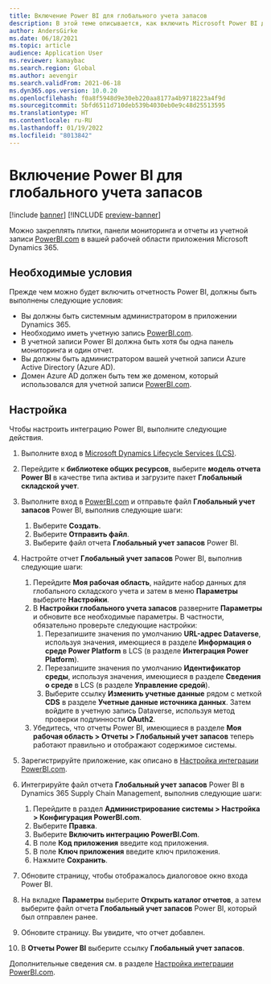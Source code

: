 ```yaml
---
title: Включение Power BI для глобального учета запасов
description: В этой теме описывается, как включить Microsoft Power BI для глобального складского учета.
author: AndersGirke
ms.date: 06/18/2021
ms.topic: article
audience: Application User
ms.reviewer: kamaybac
ms.search.region: Global
ms.author: aevengir
ms.search.validFrom: 2021-06-18
ms.dyn365.ops.version: 10.0.20
ms.openlocfilehash: f0a8f5948d9e30eb220aa8177a4b9718223a4f9d
ms.sourcegitcommit: 5bfd6511d710deb539b4030eb0e9c48d25513595
ms.translationtype: HT
ms.contentlocale: ru-RU
ms.lasthandoff: 01/19/2022
ms.locfileid: "8013842"
---
```

# <a name="enable-power-bi-for-global-inventory-accounting"></a>Включение Power BI для глобального учета запасов

[!include [banner](../includes/banner.md)]
[!INCLUDE [preview-banner](../includes/preview-banner.md)]
<!--KFM: Preview until 4/30/2022 -->

Можно закреплять плитки, панели мониторинга и отчеты из учетной записи [PowerBI.com](https://powerbi.com/) в вашей рабочей области приложения Microsoft Dynamics 365.

## <a name="prerequisites"></a>Необходимые условия

Прежде чем можно будет включить отчетность Power BI, должны быть выполнены следующие условия:

- Вы должны быть системным администратором в приложении Dynamics 365.
- Необходимо иметь учетную запись [PowerBI.com](https://powerbi.com/).
- В учетной записи Power BI должна быть хотя бы одна панель мониторинга и один отчет.
- Вы должны быть администратором вашей учетной записи Azure Active Directory (Azure AD).
- Домен Azure AD должен быть тем же доменом, который использовался для учетной записи [PowerBI.com](https://powerbi.com/).

## <a name="setup"></a>Настройка

Чтобы настроить интеграцию Power BI, выполните следующие действия.

1. Выполните вход в [Microsoft Dynamics Lifecycle Services (LCS)](https://lcs.dynamics.com/Logon/Index).
1. Перейдите к **библиотеке общих ресурсов**, выберите **модель отчета Power BI** в качестве типа актива и загрузите пакет **Глобальный складской учет**. 
1. Выполните вход в [PowerBI.com](https://app.powerbi.com/) и отправьте файл **Глобальный учет запасов** Power BI, выполнив следующие шаги:

    1. Выберите **Создать**.
    1. Выберите **Отправить файл**.
    1. Выберите файл отчета **Глобальный учет запасов** Power BI.

1. Настройте отчет **Глобальный учет запасов** Power BI, выполнив следующие шаги:

    1. Перейдите **Моя рабочая область**, найдите набор данных для глобального складского учета и затем в меню **Параметры** выберите **Настройки**.
    1. В **Настройки глобального учета запасов** разверните **Параметры** и обновите все необходимые параметры. В частности, обязательно проверьте следующие настройки:
        1. Перезапишите значения по умолчанию **URL-адрес Dataverse**, используя значения, имеющиеся в разделе **Информация о среде Power Platform** в LCS (в разделе **Интеграция Power Platform**).
        1. Перезапишите значения по умолчанию **Идентификатор среды**, используя значения, имеющиеся в разделе **Сведения о среде** в LCS (в разделе **Управление средой**).
        1. Выберите ссылку **Изменить учетные данные** рядом с меткой **CDS** в разделе **Учетные данные источника данных**. Затем войдите в учетную запись Dataverse, используя метод проверки подлинности **OAuth2**.
    1. Убедитесь, что отчеты Power BI, имеющиеся в разделе **Моя рабочая область \> Отчеты \> Глобальный учет запасов** теперь работают правильно и отображают содержимое системы.

1. Зарегистрируйте приложение, как описано в [Настройка интеграции PowerBI.com](../../fin-ops-core/dev-itpro/analytics/configure-power-bi-integration.md#registration-process).
1. Интегрируйте файл отчета **Глобальный учет запасов** Power BI в Dynamics 365 Supply Chain Management, выполнив следующие шаги:

    1. Перейдите в раздел **Администрирование системы \> Настройка \> Конфигурация PowerBI.com**.
    1. Выберите **Правка**.
    1. Выберите **Включить интеграцию PowerBI.Com**.
    1. В поле **Код приложения** введите код приложения.
    1. В поле **Ключ приложения** введите ключ приложения.
    1. Нажмите **Сохранить**.

1. Обновите страницу, чтобы отображалось диалоговое окно входа Power BI.
1. На вкладке **Параметры** выберите **Открыть каталог отчетов**, а затем выберите файл отчета **Глобальный учет запасов** Power BI, который был отправлен ранее.
1. Обновите страницу. Вы увидите, что отчет добавлен.
1. В **Отчеты Power BI** выберите ссылку **Глобальный учет запасов**.

Дополнительные сведения см. в разделе [Настройка интеграции PowerBI.com](../../fin-ops-core/dev-itpro/analytics/configure-power-bi-integration.md).
